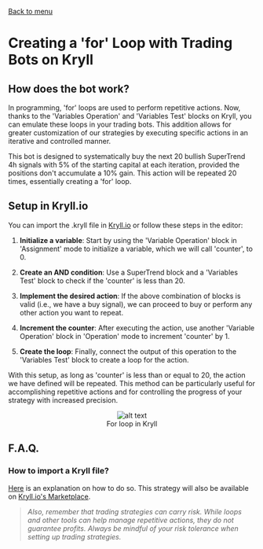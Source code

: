 [Back to menu](../README.md)

# Creating a 'for' Loop with Trading Bots on Kryll

## How does the bot work?

In programming, 'for' loops are used to perform repetitive actions. Now, thanks to the 'Variables Operation' and 'Variables Test' blocks on Kryll, you can emulate these loops in your trading bots. This addition allows for greater customization of our strategies by executing specific actions in an iterative and controlled manner.

This bot is designed to systematically buy the next 20 bullish SuperTrend 4h signals with 5% of the starting capital at each iteration, provided the positions don't accumulate a 10% gain. This action will be repeated 20 times, essentially creating a 'for' loop.

## Setup in Kryll.io

You can import the .kryll file in [Kryll.io](https://platform.kryll.io) or follow these steps in the editor:

1. **Initialize a variable**: Start by using the 'Variable Operation' block in 'Assignment' mode to initialize a variable, which we will call 'counter', to 0.

2. **Create an AND condition**: Use a SuperTrend block and a 'Variables Test' block to check if the 'counter' is less than 20.

3. **Implement the desired action**: If the above combination of blocks is valid (i.e., we have a buy signal), we can proceed to buy or perform any other action you want to repeat.

4. **Increment the counter**: After executing the action, use another 'Variable Operation' block in 'Operation' mode to increment 'counter' by 1.

5. **Create the loop**: Finally, connect the output of this operation to the 'Variables Test' block to create a loop for the action.

With this setup, as long as 'counter' is less than or equal to 20, the action we have defined will be repeated. This method can be particularly useful for accomplishing repetitive actions and for controlling the progress of your strategy with increased precision.

<figure style="text-align: center;">
   <img src="https://blog.kryll.io/content/images/2023/07/image-12.png" alt="alt text">
   <figcaption>For loop in Kryll</figcaption>
</figure>

## F.A.Q.

### How to import a Kryll file?

[Here](https://github.com/Cryptense/Kryll-Strategies-Toolkit/tree/main#how-to-use-a-kryll-file-) is an explanation on how to do so. This strategy will also be available on [Kryll.io's Marketplace](https://platform.kryll.io/marketplace).

> *Also, remember that trading strategies can carry risk. While loops and other tools can help manage repetitive actions, they do not guarantee profits. Always be mindful of your risk tolerance when setting up trading strategies.*
